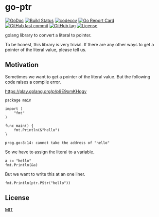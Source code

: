 # go-ptr

[![GoDoc](http://img.shields.io/badge/go-documentation-blue.svg?style=flat-square)](http://godoc.org/github.com/suzuki-shunsuke/go-ptr)
[![Build Status](https://travis-ci.org/suzuki-shunsuke/go-ptr.svg?branch=master)](https://travis-ci.org/suzuki-shunsuke/go-ptr)
[![codecov](https://codecov.io/gh/suzuki-shunsuke/go-ptr/branch/master/graph/badge.svg)](https://codecov.io/gh/suzuki-shunsuke/go-ptr)
[![Go Report Card](https://goreportcard.com/badge/github.com/suzuki-shunsuke/go-ptr)](https://goreportcard.com/report/github.com/suzuki-shunsuke/go-ptr)
[![GitHub last commit](https://img.shields.io/github/last-commit/suzuki-shunsuke/go-ptr.svg)](https://github.com/suzuki-shunsuke/go-ptr)
[![GitHub tag](https://img.shields.io/github/tag/suzuki-shunsuke/go-ptr.svg)](https://github.com/suzuki-shunsuke/go-ptr/releases)
[![License](http://img.shields.io/badge/license-mit-blue.svg?style=flat-square)](https://raw.githubusercontent.com/suzuki-shunsuke/go-ptr/master/LICENSE)

golang library to convert a literal to pointer.

To be honest, this library is very trivial.
If there are any other ways to get a pointer of the literal value, please tell us.

## Motivation

Sometimes we want to get a pointer of the literal value.
But the following code raises a compile error.

https://play.golang.org/p/p9E9omKHogv

```golang
package main

import (
	"fmt"
)

func main() {
	fmt.Println(&"hello")
}
```

```
prog.go:8:14: cannot take the address of "hello"
```

So we have to assign the literal to a variable.

```golang
a := "hello"
fmt.Println(&a)
```

But we want to write this at an one liner.

```golang
fmt.Println(ptr.PStr("hello"))
```

## License

[MIT](LICENSE)

